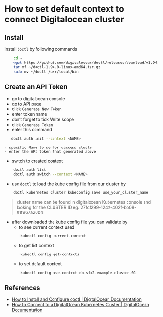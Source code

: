 # How to set default context to connect Digitalocean cluster

## Install
install `doctl` by following commands
``` sh
    cd ~
    wget https://github.com/digitalocean/doctl/releases/download/v1.94.0/doctl-1.94.0-linux-amd64.tar.gz
    tar xf ~/doctl-1.94.0-linux-amd64.tar.gz
    sudo mv ~/doctl /usr/local/bin
```

## Create an API Token
- go to digitalocean console
- go to API [page](https://cloud.digitalocean.com/account/api/tokens?i=ccedef)
- click `Generate New Token`
- enter token name
- don’t forget to tick Write scope
- click `Generate Token`
- enter this command
```sh
   doctl auth init --context <NAME>
```
    - specific Name to se for uaccess cluste
    - enter the API token that generated above
- switch to created context
``` sh
    doctl auth list
    doctl auth switch --context <NAME>
```
- use `doctl` to load the kube config file from our cluster by
```sh
    doctl kubernetes cluster kubeconfig save use_your_cluster_name
```
> cluster name can be found in digitalocean Kubernetes console and looking for the CLUSTER ID eg. 27fcf299-1242-402f-bb08-01f967a20b4
- after downloaded the kube config file you can validate by
    - to see current context used
    ``` sh
        kubectl config current-context
    ```
    - to get list context
    ``` sh
        kubectl config get-contexts
    ```
    - to set default context
    ``` sh
        kubectl config use-context do-sfo2-example-cluster-01
    ```

## References
- [How to Install and Configure doctl | DigitalOcean Documentation](https://docs.digitalocean.com/reference/doctl/how-to/install/)
- [How to Connect to a DigitalOcean Kubernetes Cluster | DigitalOcean Documentation](https://docs.digitalocean.com/products/kubernetes/how-to/connect-to-cluster/)
